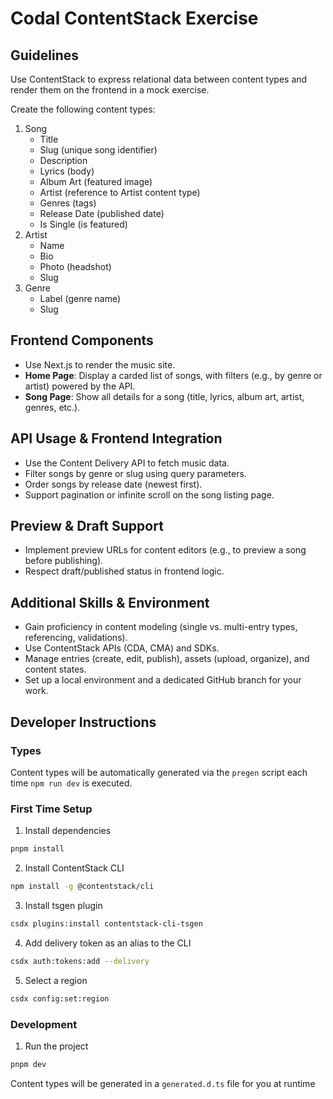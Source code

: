 # Codal ContentStack Exercise

## Guidelines

Use ContentStack to express relational data between content types and render them on the frontend in a mock exercise.

Create the following content types:

1. Song
   - Title
   - Slug (unique song identifier)
   - Description
   - Lyrics (body)
   - Album Art (featured image)
   - Artist (reference to Artist content type)
   - Genres (tags)
   - Release Date (published date)
   - Is Single (is featured)
2. Artist
   - Name
   - Bio
   - Photo (headshot)
   - Slug
3. Genre
   - Label (genre name)
   - Slug

## Frontend Components

- Use Next.js to render the music site.
- **Home Page**: Display a carded list of songs, with filters (e.g., by genre or artist) powered by the API.
- **Song Page**: Show all details for a song (title, lyrics, album art, artist, genres, etc.).

## API Usage & Frontend Integration

- Use the Content Delivery API to fetch music data.
- Filter songs by genre or slug using query parameters.
- Order songs by release date (newest first).
- Support pagination or infinite scroll on the song listing page.

## Preview & Draft Support

- Implement preview URLs for content editors (e.g., to preview a song before publishing).
- Respect draft/published status in frontend logic.

## Additional Skills & Environment

- Gain proficiency in content modeling (single vs. multi-entry types, referencing, validations).
- Use ContentStack APIs (CDA, CMA) and SDKs.
- Manage entries (create, edit, publish), assets (upload, organize), and content states.
- Set up a local environment and a dedicated GitHub branch for your work.

## Developer Instructions

### Types

Content types will be automatically generated via the
`pregen` script each time `npm run dev` is executed.

### First Time Setup 

1. Install dependencies

```bash
pnpm install
```

2. Install ContentStack CLI

```bash
npm install -g @contentstack/cli
```

3. Install tsgen plugin

```bash
csdx plugins:install contentstack-cli-tsgen
```

4. Add delivery token as an alias to the CLI 

```bash
csdx auth:tokens:add --delivery
```

5. Select a region

```bash
csdx config:set:region
```

### Development

1. Run the project

```bash
pnpm dev
```

Content types will be generated in a `generated.d.ts` file for you at runtime
